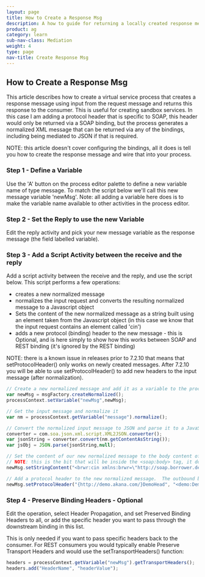 ```yaml
---
layout: page
title: How to Create a Response Msg
description: A how to guide for returning a locally created response message
product: ag
category: learn
sub-nav-class: Mediation
weight: 4
type: page
nav-title: Create Response Msg
---
```


## How to Create a Response Msg

This article describes how to create a virtual service process that creates a response message using input from the request message and returns this response to the consumer.  This is useful for creating sandbox services.  In this case I am adding a protocol header that is specific to SOAP, this header would only be returned via a SOAP binding, but the process generates a normalized XML message that can be returned via any of the bindings, including being mediated to JSON if that is required.

NOTE: this article doesn't cover configuring the bindings, all it does is tell you how to create the response message and wire that into your process.

### Step 1 - Define a Variable
Use the 'A' button on the process editor palette to define a new variable name of type message.  To match the script below we'll call this new message variable 'newMsg'.  Note: all adding a variable here does is to make the variable name available to other activities in the process editor.

### Step 2 - Set the Reply to use the new Variable
Edit the reply activity and pick your new message variable as the response message (the field labelled variable).

### Step 3 - Add a Script Activity between the receive and the reply
Add a script activity between the receive and the reply, and use the script below.  This script performs a few operations:
* creates a new normalized message
* normalizes the input request and converts the resulting normalized message to a Javascript object
* Sets the content of the new normalized message as a string built using an element taken from the Javascript object (in this case we know that the input request contains an element called 'cin')
* adds a new protocol (binding) header to the new message - this is Optional, and is here simply to show how this works between SOAP and REST binding (it's ignored by the REST binding)

NOTE: there is a known issue in releases prior to 7.2.10 that means that setProtocolHeader() only works on newly created messages.  After 7.2.10 you will be able to use setProtocolHeader() to add new headers to the input message (after normalization).

```javascript
// Create a new normalized message and add it as a variable to the process context
var newMsg = msgFactory.createNormalized();
processContext.setVariable("newMsg",newMsg);

// Get the input message and normalize it
var nm = processContext.getVariable("message").normalize();

// Convert the normalized input message to JSON and parse it to a JavaScript Object
converter = com.soa.json.xml.script.XML2JSON.converter();
var jsonString = converter.convert(nm.getContentAsString());
var jsObj = JSON.parse(jsonString,null);

// Set the content of our new normalized message to the body content of the soap response
// NOTE: this is the bit that will be inside the <soap:body> tag, it does not include that tag
newMsg.setStringContent("<brwr:cin xmlns:brwr=\"http://soap.borrower.demo.soa.com\">" + jsObj.cin + "</brwr:cin>")

// Add a protocol header to the new normalized message.  The outbound binding will add this to the SOAP envelope when it sends it
newMsg.setProtocolHeader("{http://demo.akana.com/}DemoHead", "<demo:Demohead xmlns:demo=\"http://demo.akana.com/DemoHeade_V_1_0\"/>");

```

### Step 4 - Preserve Binding Headers - Optional
Edit the operation, select Header Propagation, and set Preserved Binding Headers to all, or add the specific header you want to pass through the downstream binding in this list.

This is only needed if you want to pass specific headers back to the consumer.  For REST consumers you would typically enable Preserve Transport Headers and would use the setTransportHeaders() function:

```javascript
headers = processContext.getVariable("newMsg").getTransportHeaders();
headers.add("HeaderName", "headerValue");
```